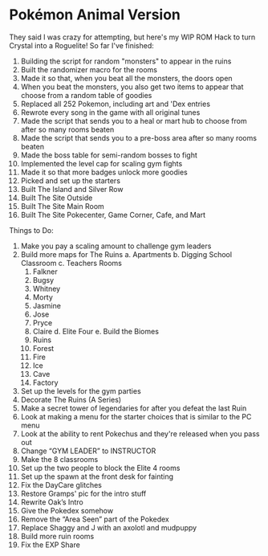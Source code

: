 # Pokémon Animal Version

They said I was crazy for attempting, but here's my WIP ROM Hack to turn Crystal into a Roguelite!
So far I've finished:

1. Building the script for random "monsters" to appear in the ruins
2. Built the randomizer macro for the rooms
3. Made it so that, when you beat all the monsters, the doors open
4. When you beat the monsters, you also get two items to appear that choose from a random table of goodies
5. Replaced all 252 Pokemon, including art and 'Dex entries
6. Rewrote every song in the game with all original tunes
7. Made the script that sends you to a heal or mart hub to choose from after so many rooms beaten
8. Made the script that sends you to a pre-boss area after so many rooms beaten
9. Made the boss table for semi-random bosses to fight
10. Implemented the level cap for scaling gym fights
11. Made it so that more badges unlock more goodies
12. Picked and set up the starters
13. Built The Island and Silver Row
14. Built The Site Outside
15. Built The Site Main Room
16. Built The Site Pokecenter, Game Corner, Cafe, and Mart

Things to Do:
1. Make you pay a scaling amount to challenge gym leaders
2. Build more maps for The Ruins
  a. Apartments
  b. Digging School Classroom
  c. Teachers Rooms
    1. Falkner
    2. Bugsy
    3. Whitney
    4. Morty
    5. Jasmine
    6. Jose
    7. Pryce
    8. Claire
  d. Elite Four
  e. Build the Biomes
    1. Ruins
    2. Forest
    3. Fire
    4. Ice
    5. Cave
    6. Factory
3. Set up the levels for the gym parties
4. Decorate The Ruins (A Series)
5. Make a secret tower of legendaries for after you defeat the last Ruin 
6. Look at making a menu for the starter choices that is similar to the PC menu
7. Look at the ability to rent Pokechus and they're released when you pass out
8. Change “GYM LEADER” to INSTRUCTOR
9. Make the 8 classrooms
10. Set up the two people to block the Elite 4 rooms
11. Set up the spawn at the front desk for fainting
12. Fix the DayCare glitches
13. Restore Gramps' pic for the intro stuff
14. Rewrite Oak’s Intro
15. Give the Pokedex somehow
16. Remove the “Area Seen” part of the Pokedex
17. Replace Shaggy and J with an axolotl and mudpuppy
18. Build more ruin rooms
19. Fix the EXP Share

